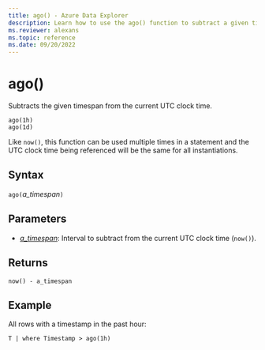 ```yaml
---
title: ago() - Azure Data Explorer
description: Learn how to use the ago() function to subtract a given timespan from the current UTC clock time.
ms.reviewer: alexans
ms.topic: reference
ms.date: 09/20/2022
---
```

# ago()

Subtracts the given timespan from the current UTC clock time.

```kusto
ago(1h)
ago(1d)
```

Like `now()`, this function can be used multiple times
in a statement and the UTC clock time being referenced will be the same
for all instantiations.

## Syntax

`ago(`*a_timespan*`)`

## Parameters

* *[a_timespan](scalar-data-types/timespan.md)*: Interval to subtract from the current UTC clock time
(`now()`).

## Returns

`now() - a_timespan`

## Example

All rows with a timestamp in the past hour:

```kusto
T | where Timestamp > ago(1h)
```
